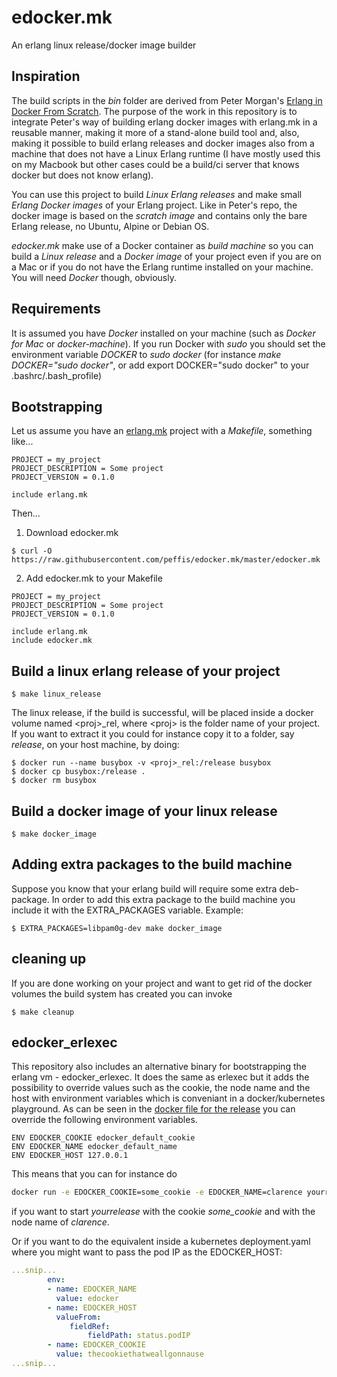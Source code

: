 # edocker.mk
An erlang linux release/docker image builder

## Inspiration
The build scripts in the *bin* folder are derived from Peter Morgan's [Erlang in Docker From Scratch](https://github.com/shortishly/erlang-in-docker-from-scratch). The purpose of the work in this repository
is to integrate Peter's way of building erlang docker images with erlang.mk in a reusable manner, making it
more of a stand-alone build tool and, also, making it possible to build erlang releases and docker images
also from a machine that does not have a Linux Erlang runtime (I have
mostly used this on my Macbook but other cases could be a build/ci
server that knows docker but does not know erlang).

You can use this project to build *Linux Erlang releases* and make small *Erlang Docker images*
of your Erlang project. Like in Peter's repo, the docker image is based on the *scratch image* and contains only the
bare Erlang release, no Ubuntu, Alpine or Debian OS.

*edocker.mk* make use of a Docker container as *build machine* so you can
build a *Linux release* and a *Docker image* of your project even if you are on a Mac or
if you do not have the Erlang runtime installed on your machine. You will need *Docker* though,
obviously.

## Requirements
It is assumed you have *Docker* installed on your machine (such as *Docker for Mac*
or *docker-machine*). If you run Docker with *sudo* you should set the environment
variable *DOCKER* to *sudo docker* (for instance *make DOCKER="sudo docker"*, or add
export DOCKER="sudo docker" to your .bashrc/.bash_profile)

## Bootstrapping
Let us assume you have an [erlang.mk](https://erlang.mk) project with a *Makefile*, something like...
```
PROJECT = my_project
PROJECT_DESCRIPTION = Some project
PROJECT_VERSION = 0.1.0

include erlang.mk
```
Then...
1. Download edocker.mk
```
$ curl -O https://raw.githubusercontent.com/peffis/edocker.mk/master/edocker.mk
```

2. Add edocker.mk to your Makefile
```
PROJECT = my_project
PROJECT_DESCRIPTION = Some project
PROJECT_VERSION = 0.1.0

include erlang.mk
include edocker.mk
```

## Build a linux erlang release of your project
```
$ make linux_release
```
The linux release, if the build is successful, will be placed inside a docker
volume named &lt;proj&gt;_rel, where &lt;proj&gt; is the folder name of your
project. If you want to extract it you could for instance copy it to
a folder, say _release_, on your host machine, by doing:
```
$ docker run --name busybox -v <proj>_rel:/release busybox
$ docker cp busybox:/release .
$ docker rm busybox
```


## Build a docker image of your linux release
```
$ make docker_image
```

## Adding extra packages to the build machine
Suppose you know that your erlang build will require some extra deb-package. In order to add this extra package to the build machine you include it with the EXTRA_PACKAGES variable. Example:
```
$ EXTRA_PACKAGES=libpam0g-dev make docker_image
```

## cleaning up
If you are done working on your project and want to get rid of the
docker volumes the build system has created you can invoke
```
$ make cleanup
```

## edocker_erlexec
This repository also includes an alternative binary for bootstrapping
the erlang vm - edocker_erlexec. It does the same as erlexec but it
adds the possibility to override values such as the cookie, the node
name and the host with environment variables which is conveniant in a
docker/kubernetes playground. As can be seen in the [docker file for
the
release](https://github.com/peffis/edocker.mk/blob/master/builder/Dockerfile.release)
you can override the following environment variables.
```
ENV EDOCKER_COOKIE edocker_default_cookie
ENV EDOCKER_NAME edocker_default_name
ENV EDOCKER_HOST 127.0.0.1
```

This means that you can for instance do
```bash
docker run -e EDOCKER_COOKIE=some_cookie -e EDOCKER_NAME=clarence yourrelease
```
if you want to start _yourrelease_ with the cookie _some_cookie_ and with the node name of _clarence_.

Or if you want to do the equivalent inside a kubernetes deployment.yaml where you might want to pass the pod IP as the EDOCKER_HOST:
```yaml
...snip...
        env:
        - name: EDOCKER_NAME
          value: edocker
        - name: EDOCKER_HOST
          valueFrom:
             fieldRef:
                 fieldPath: status.podIP
        - name: EDOCKER_COOKIE
          value: thecookiethatweallgonnause
...snip...
```
